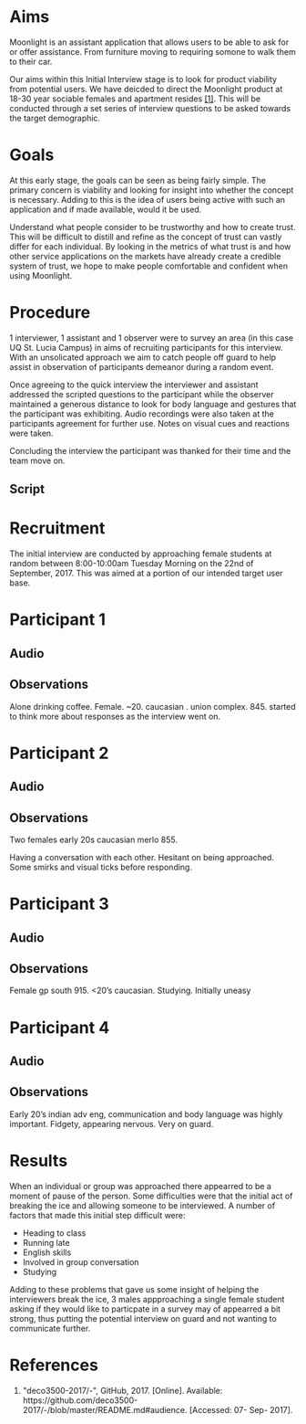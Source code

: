<h1>Aims</h1>
Moonlight is an assistant application that allows users to be able to ask for or offer assistance. From furniture moving to requiring somone to walk them to their car.

Our aims within this Initial Interview stage is to look for product viability from potential users. We have deicded to direct the Moonlight product at 18-30 year sociable females and apartment resides <a href="#R1">[1]</a>. This will be conducted through a set series of interview questions to be asked towards the target demographic. 

<h1>Goals</h1>
At this early stage, the goals can be seen as being fairly simple. The primary concern is viability and looking for insight into whether the concept is necessary. Adding to this is the idea of users being active with such an application and if made available, would it be used. 

Understand what people consider to be trustworthy and how to create trust. This will be difficult to distill and refine as the concept of trust can vastly differ for each individual. By looking in the metrics of what trust is and how other service applications on the markets have already create a credible system of trust, we hope to make people comfortable and confident when using Moonlight.

<h1>Procedure</h1>
1 interviewer, 1 assistant and 1 observer were to survey an area (in this case UQ St. Lucia Campus) in aims of recruiting participants for this interview. With an unsolicated approach we aim to catch people off guard to help assist in observation of participants demeanor during a random event. 

Once agreeing to the quick interview the interviewer and assistant addressed the scripted questions to the participant while the observer maintained a generous distance to look for body language and gestures that the participant was exhibiting. Audio recordings were also taken at the participants agreement for further use. Notes on visual cues and reactions were taken. 

Concluding the interview the participant was thanked for their time and the team move on.
<h2>Script</h2>

<h1>Recruitment</h1>
The initial interview are conducted by approaching female students at random between 8:00-10:00am Tuesday Morning on the 22nd of September, 2017. This was aimed at a portion of our intended target user base.

<h1>Participant 1</h1>
<h2>Audio</h2>
<h2>Observations</h2>
Alone drinking coffee. Female. ~20. caucasian . union complex. 845. started to think more about responses as the interview went on. 

<h1>Participant 2</h1>
<h2>Audio</h2>
<h2>Observations</h2>
Two females early 20s caucasian merlo 855.

Having a conversation with each other. Hesitant on being approached. Some smirks and visual ticks before responding.

<h1>Participant 3</h1>
<h2>Audio</h2>
<h2>Observations</h2>
Female gp south 915. <20’s caucasian. Studying. Initially uneasy

<h1>Participant 4</h1>
<h2>Audio</h2>
<h2>Observations</h2>
Early 20’s indian adv eng,  communication and body language was highly important. Fidgety, appearing nervous. Very on guard.

<h1>Results</h1>
When an individual or group was approached there appearred to be a moment of pause of the person. Some difficulties were that the initial act of breaking the ice and allowing someone to be interviewed. A number of factors that made this initial step difficult were:
<ul>
<li>Heading to class</li>
<li>Running late</li>
<li>English skills</li>
<li>Involved in group conversation</li>
<li>Studying</li>
</ul>

Adding to these problems that gave us some insight of helping the interviewers break the ice, 3 males appproaching a single female student asking if they would like to particpate in a survey may of appearred a bit strong, thus putting the potential interview on guard and not wanting to communicate further.

<h1>References</h1>
<ol>
<li id="R1">"deco3500-2017/-", GitHub, 2017. [Online]. Available: https://github.com/deco3500-2017/-/blob/master/README.md#audience. [Accessed: 07- Sep- 2017].</li>
